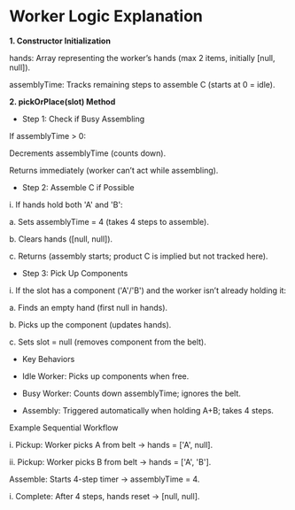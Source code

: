 #  Worker Logic Explanation

**1. Constructor Initialization**

hands: Array representing the worker’s hands (max 2 items, initially [null, null]).

assemblyTime: Tracks remaining steps to assemble C (starts at 0 = idle).

**2. pickOrPlace(slot) Method**

- Step 1: Check if Busy Assembling

If assemblyTime > 0:

Decrements assemblyTime (counts down).

Returns immediately (worker can’t act while assembling).

- Step 2: Assemble C if Possible

i. If hands hold both 'A' and 'B':

a. Sets assemblyTime = 4 (takes 4 steps to assemble).

b. Clears hands ([null, null]).

c. Returns (assembly starts; product C is implied but not tracked here).

- Step 3: Pick Up Components

i. If the slot has a component ('A'/'B') and the worker isn’t already holding it:

a. Finds an empty hand (first null in hands).

b. Picks up the component (updates hands).

c. Sets slot = null (removes component from the belt).

- Key Behaviors

- Idle Worker: Picks up components when free.

- Busy Worker: Counts down assemblyTime; ignores the belt.

- Assembly: Triggered automatically when holding A+B; takes 4 steps.

Example Sequential Workflow

i. Pickup: Worker picks A from belt → hands = ['A', null].

ii. Pickup: Worker picks B from belt → hands = ['A', 'B'].

Assemble: Starts 4-step timer → assemblyTime = 4.

i. Complete: After 4 steps, hands reset → [null, null].
